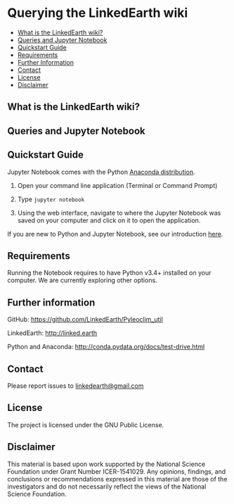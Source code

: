 # Querying the LinkedEarth wiki

* [What is the LinkedEarth wiki?](#about)
* [Queries and Jupyter Notebook](#jupyter)
* [Quickstart Guide](#quickstart)
* [Requirements](#req)
* [Further Information](#info)
* [Contact](#contact)
* [License](#license)
* [Disclaimer](#disclaimer)

## <a name = "about"> What is the LinkedEarth wiki? </a>

## <a name = "jupyter"> Queries and Jupyter Notebook </a>

## <a name = "quickstart"> Quickstart Guide </a>

Jupyter Notebook comes with the Python [Anaconda distribution](https://www.continuum.io/downloads).

1. Open your command line application (Terminal or Command Prompt)

2. Type `jupyter notebook`

3. Using the web interface, navigate to where the Jupyter Notebook was saved on your computer and click on it to open the application.

If you are new to Python and Jupyter Notebook, see our introduction [here](https://github.com/nickmckay/LiPD-utilities/blob/master/Examples/Welcome%20Jupyter%20-%20Quickstart.ipynb).

## <a name="req"> Requirements </a>

Running the Notebook requires to have Python v3.4+ installed on your computer. We are currently exploring other options.

## <a name="info">Further information</a>

GitHub: https://github.com/LinkedEarth/Pyleoclim_util

LinkedEarth: http://linked.earth

Python and Anaconda: http://conda.pydata.org/docs/test-drive.html

## <a name = "contact"> Contact </a>

Please report issues to <linkedearth@gmail.com>

## <a name ="license"> License </a>

The project is licensed under the GNU Public License.

## <a name = "disclaimer"> Disclaimer </a>
This material is based upon work supported by the National Science Foundation under Grant Number ICER-1541029. Any opinions, findings, and conclusions or recommendations expressed in this material are those of the investigators and do not necessarily reflect the views of the National Science Foundation.
